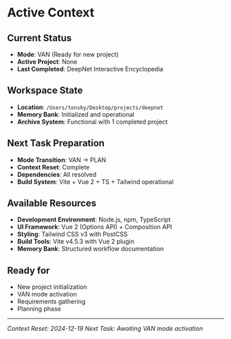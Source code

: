 # Active Context

## Current Status
- **Mode**: VAN (Ready for new project)
- **Active Project**: None
- **Last Completed**: DeepNet Interactive Encyclopedia

## Workspace State
- **Location**: `/Users/tonsky/Desktop/projects/deepnet`
- **Memory Bank**: Initialized and operational
- **Archive System**: Functional with 1 completed project

## Next Task Preparation
- **Mode Transition**: VAN → PLAN
- **Context Reset**: Complete
- **Dependencies**: All resolved
- **Build System**: Vite + Vue 2 + TS + Tailwind operational

## Available Resources
- **Development Environment**: Node.js, npm, TypeScript
- **UI Framework**: Vue 2 (Options API) + Composition API
- **Styling**: Tailwind CSS v3 with PostCSS
- **Build Tools**: Vite v4.5.3 with Vue 2 plugin
- **Memory Bank**: Structured workflow documentation

## Ready for
- New project initialization
- VAN mode activation
- Requirements gathering
- Planning phase

---

*Context Reset: 2024-12-19*
*Next Task: Awaiting VAN mode activation*
